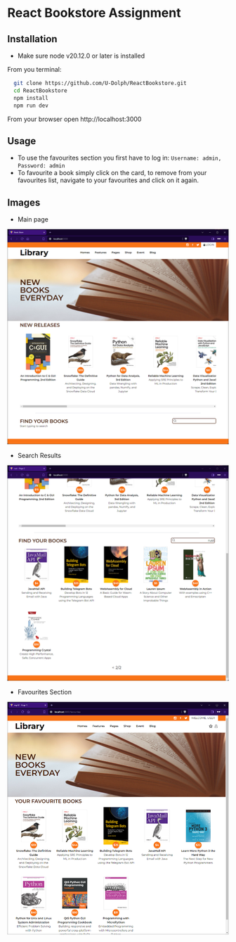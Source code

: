 # React Bookstore Assignment
## Installation
- Make sure node v20.12.0 or later is installed

From you terminal:
```bash
  git clone https://github.com/U-Dolph/ReactBookstore.git
  cd ReactBookstore
  npm install
  npm run dev
```
From your browser open http://localhost:3000
## Usage
- To use the favourites section you first have to log in:
`Username: admin, Password: admin`
- To favourite a book simply click on the card, to remove from your favourites list, navigate to your favourites and click on it again.

## Images
- Main page

![alt main page](https://github.com/U-Dolph/ReactBookstore/blob/main/demo/image1.png?raw=true)

- Search Results

![alt main page](https://github.com/U-Dolph/ReactBookstore/blob/main/demo/image2.png?raw=true)

- Favourites Section

![alt main page](https://github.com/U-Dolph/ReactBookstore/blob/main/demo/image3.png?raw=true)
